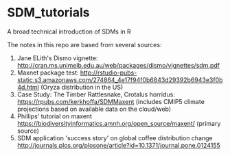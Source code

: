 # SDM_tutorials
A broad technical introduction of SDMs in R


The notes in this repo are based from several sources:
  
  1. Jane ELith's Dismo vignette: http://cran.ms.unimelb.edu.au/web/packages/dismo/vignettes/sdm.pdf
  2. Maxnet package test: http://rstudio-pubs-static.s3.amazonaws.com/274864_4e17f94f0b6843d29392b6943e3f0b4d.html (Oryza distribution in the US)
  3. Case Study: The Timber Rattlesnake, Crotalus horridus: https://rpubs.com/kerkhoffa/SDMMaxent (includes CMIP5 climate projections based on available data on the cloud/web)
  4. Phillips' tutorial on maxent https://biodiversityinformatics.amnh.org/open_source/maxent/ (primary source)
  5. SDM application 'success story' on global coffee distribution change http://journals.plos.org/plosone/article?id=10.1371/journal.pone.0124155
